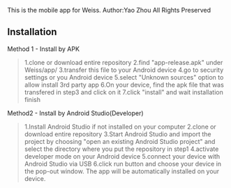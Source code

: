 This is the mobile app for Weiss. 
Author:Yao Zhou
All Rights Preserved

## Installation
Method 1 - Install by APK
> 1.clone or download entire repository
> 2.find "app-release.apk" under Weiss/app/
> 3.transfer this file to your Android device
> 4.go to security settings or you Android device
> 5.select "Unknown sources" option to allow install 3rd party app
> 6.On your device, find the apk file that was transfered in step3 and click on it
> 7.click "install" and wait installation finish

Method2 - Install by Android Studio(Developer)
> 1.Install Android Studio if not installed on your computer
> 2.clone or download entire repository
> 3.Start Android Studio and import the project by choosing "open an existing Android Studio project" and select the directory where you put the repository in step1
> 4.activate developer mode on your Android device
> 5.connect your device with Android Studio via USB
> 6.click run button and choose your device in the pop-out window. The app will be automatically installed on your device.


